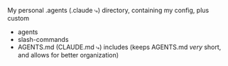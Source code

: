 My personal .agents (.claude ⤷) directory, containing my config, plus custom

- agents
- slash-commands
- AGENTS.md (CLAUDE.md ⤷) includes (keeps AGENTS.md *very* short, and allows for better organization)
